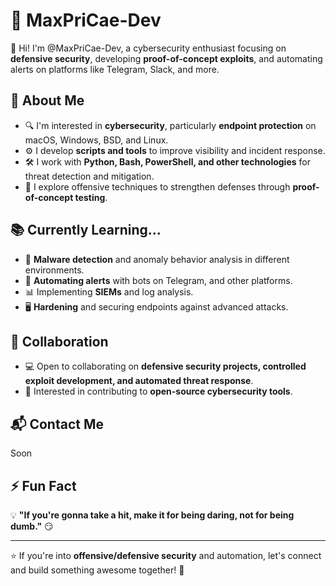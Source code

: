 # 👾 MaxPriCae-Dev 

👋 Hi! I'm @MaxPriCae-Dev, a cybersecurity enthusiast focusing on **defensive security**, developing **proof-of-concept exploits**, and automating alerts on platforms like Telegram, Slack, and more.

## 🚀 About Me
- 🔍 I'm interested in **cybersecurity**, particularly **endpoint protection** on macOS, Windows, BSD, and Linux.
- ⚙️ I develop **scripts and tools** to improve visibility and incident response.
- 🛠️ I work with **Python, Bash, PowerShell, and other technologies** for threat detection and mitigation.
- 🐚 I explore offensive techniques to strengthen defenses through **proof-of-concept testing**.

## 📚 Currently Learning...
- 🔐 **Malware detection** and anomaly behavior analysis in different environments.
- 📡 **Automating alerts** with bots on Telegram, and other platforms.
- 📊 Implementing **SIEMs** and log analysis.
- 🖥️ **Hardening** and securing endpoints against advanced attacks.

## 🤝 Collaboration
- 💻 Open to collaborating on **defensive security projects, controlled exploit development, and automated threat response**.
- 🚀 Interested in contributing to **open-source cybersecurity tools**.

## 📬 Contact Me
Soon

## ⚡ Fun Fact
💡 **"If you're gonna take a hit, make it for being daring, not for being dumb."** 😏


---

⭐ If you're into **offensive/defensive security** and automation, let's connect and build something awesome together! 🚀
